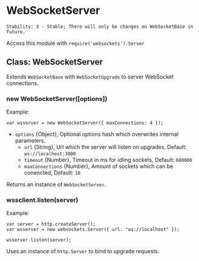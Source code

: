 # WebSocketServer

    Stability: 3 - Stable; There will only be changes on WebSocketBase in future.

Access this module with `require('websockets').Server`

## Class: WebSocketServer

Extends `WebSocketBase` with `WebSocketUpgrade` to server WebSocket connections.

### new WebSocketServer([options])

Example:

    var wsserver = new WebSocketServer({ maxConnections: 4 });

* `options` {Object}, Optional options hash which overwrites internal parameters.
    * `url` {String}, Url which the server will listen on upgrades, Default: `ws://localhost:3000`
    * `timeout` {Number}, Timeout in ms for idling sockets, Default: `600000`
    * `maxConnections` {Number}, Amount of sockets which can be conencted, Default: `10`

Returns an instance of `WebSocketServer`.

### wssclient.listen(server)

Example:

    var server = http.createServer();
    var wsserver = new websockets.Server({ url: "ws://localhost" });
    
    wsserver.listen(server);

Uses an instance of `http.Server` to bind to upgrade requests.
